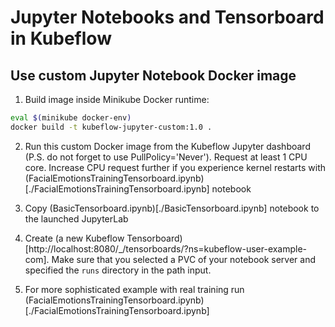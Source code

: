 # Jupyter Notebooks and Tensorboard in Kubeflow

## Use custom Jupyter Notebook Docker image

1. Build image inside Minikube Docker runtime:

```bash
eval $(minikube docker-env)
docker build -t kubeflow-jupyter-custom:1.0 .
```

2. Run this custom Docker image from the Kubeflow Jupyter dashboard (P.S. do not forget to use PullPolicy='Never'). Request at least 1 CPU core. Increase CPU request further if you experience kernel restarts with (FacialEmotionsTrainingTensorboard.ipynb)[./FacialEmotionsTrainingTensorboard.ipynb] notebook

3. Copy (BasicTensorboard.ipynb)[./BasicTensorboard.ipynb] notebook to the launched JupyterLab

4. Create (a new Kubeflow Tensorboard)[http://localhost:8080/_/tensorboards/?ns=kubeflow-user-example-com]. Make sure that you selected a PVC of your notebook server and specified the `runs` directory in the path input.

5. For more sophisticated example with real training run (FacialEmotionsTrainingTensorboard.ipynb)[./FacialEmotionsTrainingTensorboard.ipynb]
